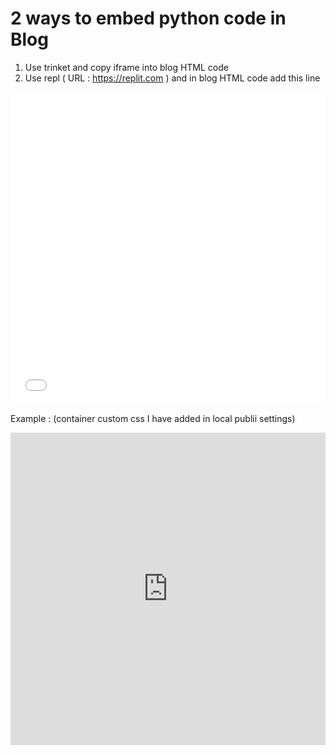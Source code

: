 # 2 ways to embed python code in Blog
1) Use trinket and copy iframe into blog HTML code
2) Use repl ( URL : https://replit.com ) and in blog HTML code add this line
<iframe frameborder="0" width="100%" height="500px" src="{YOUR REPL URL}?lite=true"></iframe>

Example : (container custom css I have added in local publii settings)

 <div class="container">
  <iframe frameborder="0" width="100%" height="500px" src="https://replit.com/@KarthikeyanMut1/Pickling?lite=true"></iframe>
</div> 
